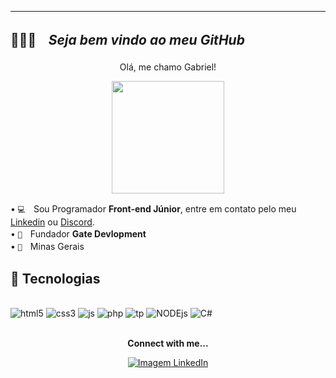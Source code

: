 -----------------------------------------------------
##  🙋🏽‍♂️ﾠ<em>Seja bem vindo ao meu GitHub</em></p>
<p align= "center">Olá, me chamo Gabriel!</p>

<div align="center"><img src="https://cdn.discordapp.com/attachments/1101828434851811432/1263342848787353733/sem_fundo_avatar.png?ex=6699e336&is=669891b6&hm=91701843a9fae5275ebdb6dc8bb005978eef64718b189d37ba17af8cc5897111&" width="180" height="180" /> </div>

•   `💻`ﾠSou Programador <b>Front-end Júnior</b>, entre em contato pelo meu [Linkedin](https://www.linkedin.com/in/gabriel-ugoline-dos-santos-88537730a/) ou [Discord](https://discord.gg/G5xBya5Tbe).<br>
•  `📁`ﾠFundador <b>Gate Devlopment</b><br>
•  `📌`ﾠMinas Gerais

##  🧠 Tecnologias

<div style="display: inline_block"><br/>
<img align=center" alt="html5" src="https://img.shields.io/badge/HTML5-E34F26?style=for-the-badge&logo=html5&logoColor=white"/>
<img align=center" alt="css3" src="https://img.shields.io/badge/CSS3-1572B6?style=for-the-badge&logo=css3&logoColor=white"/>
<img align=center" alt="js"src="https://img.shields.io/badge/JavaScript-F7DF1E?style=for-the-badge&logo=javascript&logoColor=black"/>
<img align=center" alt="php"src="https://img.shields.io/badge/PHP-777BB4?style=for-the-badge&logo=php&logoColor=white"/>
<img align=center" alt="tp"src="https://img.shields.io/badge/TypeScript-007ACC?style=for-the-badge&logo=typescript&logoColor=white"/>
<img align=center" alt="NODEjs"src="https://img.shields.io/badge/Node.js-43853D?style=for-the-badge&logo=node.js&logoColor=white"/>
<img align=center" alt="C#"src="https://img.shields.io/badge/C%23-239120?style=for-the-badge&logo=c-sharp&logoColor=white"/>
</div><br/>

<p align= "center"> <b>Connect with me...</b> </p>

<div align="center">
<a href='https://www.linkedin.com/in/gabriel-ugoline-dos-santos-88537730a/'> <img src='https://img.shields.io/badge/LinkedIn-0A66C2.svg?style=for-the-badge&logo=LinkedIn&logoColor=white' alt='Imagem LinkedIn' /> </a>
 </div>
